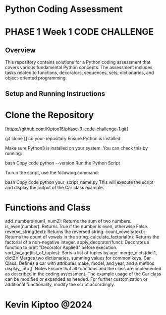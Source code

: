 # Python Coding Assessment

# PHASE 1 Week 1 CODE CHALLENGE
## Overview

This repository contains solutions for a Python coding assessment that covers various fundamental Python concepts. The assessment includes tasks related to functions, decorators, sequences, sets, dictionaries, and object-oriented programming.

## Setup and Running Instructions

 # Clone the Repository   
 
 [https://github.com/Kiptoo16/phase-3-code-challenge-1.git]

git clone []
cd your-repository
Ensure Python is Installed

Make sure Python3 is installed on your system. You can check this by running:

bash
Copy code
python --version
Run the Python Script

To run the script, use the following command:

bash
Copy code
python your_script_name.py
This will execute the script and display the output of the Car class example.

# Functions and Class
add_numbers(num1, num2): Returns the sum of two numbers.
is_even(number): Returns True if the number is even, otherwise False.
reverse_string(text): Returns the reversed string.
count_vowels(text): Returns the count of vowels in the string.
calculate_factorial(n): Returns the factorial of a non-negative integer.
apply_decorator(func): Decorates a function to print "Decorator Applied" before execution.
sort_by_age(list_of_tuples): Sorts a list of tuples by age.
merge_dicts(dict1, dict2): Merges two dictionaries, summing values for common keys.
Car Class: Defines a car with attributes make, model, and year, and a method display_info().
Notes
Ensure that all functions and the class are implemented as described in the coding assessment.
The example usage of the Car class can be modified or expanded as needed.
For further customization or additional functionality, modify the script accordingly.

# Kevin Kiptoo @2024
